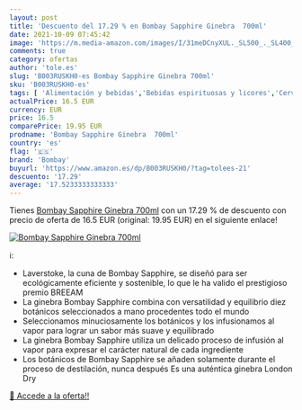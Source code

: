 ```yaml
---
layout: post
title: 'Descuento del 17.29 % en Bombay Sapphire Ginebra  700ml'
date: 2021-10-09 07:45:42
image: 'https://m.media-amazon.com/images/I/31meDCnyXUL._SL500_._SL400_.jpg'
comments: true
category: ofertas
author: 'tole.es'
slug: 'B003RUSKH0-es Bombay Sapphire Ginebra 700ml'
sku: 'B003RUSKH0-es'
tags: [ 'Alimentación y bebidas','Bebidas espirituosas y licores','Cervezas, vinos y licores','Ginebras','bombay','ginebra','sapphire', ]
actualPrice: 16.5 EUR
currency: EUR
price: 16.5
comparePrice: 19.95 EUR
prodname: 'Bombay Sapphire Ginebra  700ml'
country: 'es'
flag: '🇪🇸'
brand: 'Bombay'
buyurl: 'https://www.amazon.es/dp/B003RUSKH0/?tag=tolees-21'
descuento: '17.29'
average: '17.5233333333333'
---
```


Tienes [Bombay Sapphire Ginebra  700ml](https://www.amazon.es/dp/B003RUSKH0/?tag=tolees-21) con un 17.29 % de descuento con precio de oferta de 16.5 EUR (original: 19.95 EUR) en el siguiente enlace!

[![Bombay Sapphire Ginebra  700ml](https://m.media-amazon.com/images/I/31meDCnyXUL._SL500_._SL400_.jpg)](https://www.amazon.es/dp/B003RUSKH0/?tag=tolees-21)

ℹ️:

- Laverstoke, la cuna de Bombay Sapphire, se diseñó para ser ecológicamente eficiente y sostenible, lo que le ha valido el prestigioso premio BREEAM
- La ginebra Bombay Sapphire combina con versatilidad y equilibrio diez botánicos seleccionados a mano procedentes todo el mundo
- Seleccionamos minuciosamente los botánicos y los infusionamos al vapor para lograr un sabor más suave y equilibrado
- La ginebra Bombay Sapphire utiliza un delicado proceso de infusión al vapor para expresar el carácter natural de cada ingrediente
- Los botánicos de Bombay Sapphire se añaden solamente durante el proceso de destilación, nunca después Es una auténtica ginebra London Dry

[🛒 Accede a la oferta!!](https://www.amazon.es/dp/B003RUSKH0/?tag=tolees-21)
